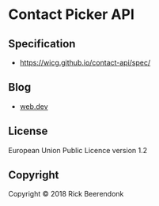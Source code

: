 # Contact Picker API

## Specification

- https://wicg.github.io/contact-api/spec/

## Blog

- [web.dev](https://web.dev/contact-picker/)

## License

European Union Public Licence version 1.2

## Copyright

Copyright © 2018 Rick Beerendonk
